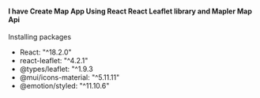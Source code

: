 <h4> I have Create Map App Using React React Leaflet library and Mapler Map Api</h4>
Installing packages
<ul>
<li>React: "^18.2.0"</li>
<li>react-leaflet: "^4.2.1"</li>
<li>@types/leaflet: "^1.9.3</li>
<li>@mui/icons-material: "^5.11.11"</li>
<li>@emotion/styled: "^11.10.6"</li>
</ul>

